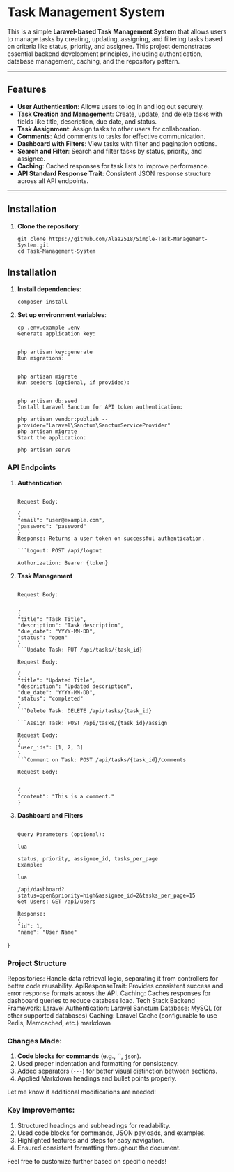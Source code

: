 # Task Management System

This is a simple **Laravel-based Task Management System** that allows users to manage tasks by creating, updating, assigning, and filtering tasks based on criteria like status, priority, and assignee. This project demonstrates essential backend development principles, including authentication, database management, caching, and the repository pattern.

---

## Features

- **User Authentication**: Allows users to log in and log out securely.
- **Task Creation and Management**: Create, update, and delete tasks with fields like title, description, due date, and status.
- **Task Assignment**: Assign tasks to other users for collaboration.
- **Comments**: Add comments to tasks for effective communication.
- **Dashboard with Filters**: View tasks with filter and pagination options.
- **Search and Filter**: Search and filter tasks by status, priority, and assignee.
- **Caching**: Cached responses for task lists to improve performance.
- **API Standard Response Trait**: Consistent JSON response structure across all API endpoints.

---

## Installation

1. **Clone the repository**:

   ```
   git clone https://github.com/Alaa2518/Simple-Task-Management-System.git
   cd Task-Management-System

## Installation

1. **Install dependencies**:

   ```
   composer install

2. **Set up environment variables**:

    ```Copy the .env.example file to .env and configure your database and cache settings:
    cp .env.example .env
    Generate application key:


    php artisan key:generate
    Run migrations:


    php artisan migrate
    Run seeders (optional, if provided):


    php artisan db:seed
    Install Laravel Sanctum for API token authentication:

    php artisan vendor:publish --provider="Laravel\Sanctum\SanctumServiceProvider"
    php artisan migrate
    Start the application:

    php artisan serve
### API Endpoints
1. **Authentication**
    ```Login: POST /api/login

    Request Body:

    {
    "email": "user@example.com",
    "password": "password"
    }
    Response: Returns a user token on successful authentication.

    ```Logout: POST /api/logout

    Authorization: Bearer {token}
2. **Task Management**
    ```Create Task: POST /api/tasks

    Request Body:


    {
    "title": "Task Title",
    "description": "Task description",
    "due_date": "YYYY-MM-DD",
    "status": "open"
    }
    ```Update Task: PUT /api/tasks/{task_id}

    Request Body:

    {
    "title": "Updated Title",
    "description": "Updated description",
    "due_date": "YYYY-MM-DD",
    "status": "completed"
    }
    ```Delete Task: DELETE /api/tasks/{task_id}

    ```Assign Task: POST /api/tasks/{task_id}/assign

    Request Body:
    {
    "user_ids": [1, 2, 3]
    }
    ```Comment on Task: POST /api/tasks/{task_id}/comments

    Request Body:


    {
    "content": "This is a comment."
    }
3. **Dashboard and Filters**
    ```Dashboard: GET /api/dashboard

    Query Parameters (optional):

    lua

    status, priority, assignee_id, tasks_per_page
    Example:

    lua

    /api/dashboard?status=open&priority=high&assignee_id=2&tasks_per_page=15
    Get Users: GET /api/users

    Response:
    {
    "id": 1,
    "name": "User Name"
}
### Project Structure
Repositories: Handle data retrieval logic, separating it from controllers for better code reusability.
ApiResponseTrait: Provides consistent success and error response formats across the API.
Caching: Caches responses for dashboard queries to reduce database load.
Tech Stack
Backend Framework: Laravel
Authentication: Laravel Sanctum
Database: MySQL (or other supported databases)
Caching: Laravel Cache (configurable to use Redis, Memcached, etc.)
markdown


### Changes Made:
1. **Code blocks for commands** (e.g., ``, `json`).
2. Used proper indentation and formatting for consistency.
3. Added separators (`---`) for better visual distinction between sections.
4. Applied Markdown headings and bullet points properly. 

Let me know if additional modifications are needed!

### Key Improvements:
1. Structured headings and subheadings for readability.
2. Used code blocks for commands, JSON payloads, and examples.
3. Highlighted features and steps for easy navigation.
4. Ensured consistent formatting throughout the document.

Feel free to customize further based on specific needs!
